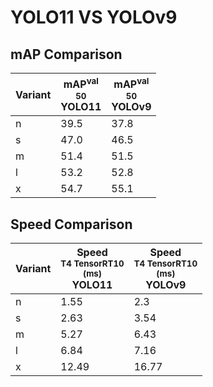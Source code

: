---
---

# YOLO11 VS YOLOv9

## mAP Comparison

| **Variant** | <center><span style='width: 400px;'>**mAP<sup>val<br>50**<br>**YOLO11**</span></center> | <center><span style='width: 400px;'>**mAP<sup>val<br>50**<br>**YOLOv9**</span></center> |
| ----------- | --------------------------------------------------------------------------------------- | --------------------------------------------------------------------------------------- |
| n           | 39.5                                                                                    | 37.8                                                                                    |
| s           | 47.0                                                                                    | 46.5                                                                                    |
| m           | 51.4                                                                                    | 51.5                                                                                    |
| l           | 53.2                                                                                    | 52.8                                                                                    |
| x           | 54.7                                                                                    | 55.1                                                                                    |

## Speed Comparison

| **Variant** | <center><span style='width: 200px;'>**Speed**<br><sup>T4 TensorRT10<br>(ms)</sup><br>**YOLO11**</span></center> | <center><span style='width: 200px;'>**Speed**<br><sup>T4 TensorRT10<br>(ms)</sup><br>**YOLOv9**</span></center> |
| ----------- | --------------------------------------------------------------------------------------------------------------- | --------------------------------------------------------------------------------------------------------------- |
| n           | 1.55                                                                                                            | 2.3                                                                                                             |
| s           | 2.63                                                                                                            | 3.54                                                                                                            |
| m           | 5.27                                                                                                            | 6.43                                                                                                            |
| l           | 6.84                                                                                                            | 7.16                                                                                                            |
| x           | 12.49                                                                                                           | 16.77                                                                                                           |
